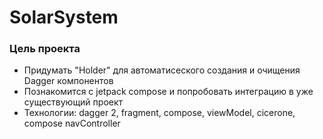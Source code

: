 # SolarSystem

### Цель проекта
- Придумать "Holder" для автоматисеского создания и очищения Dagger компонентов
- Познакомится с jetpack compose и попробовать интеграцию в уже существующий проект
- Технологии: dagger 2, fragment, compose, viewModel, cicerone, compose navController
